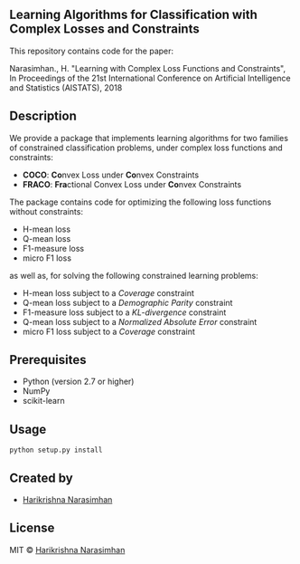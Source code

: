 ## Learning Algorithms for Classification with Complex Losses and Constraints 

This repository contains code for the paper:

Narasimhan., H. "Learning with Complex Loss Functions and Constraints", In Proceedings of the 21st International Conference on Artificial Intelligence and Statistics (AISTATS), 2018


## Description
We provide a package that implements learning algorithms  for two families of constrained classification problems, under complex loss functions and constraints:
- **COCO**: **Co**nvex Loss under **Co**nvex Constraints
- **FRACO**:  **Fra**ctional Convex Loss under **Co**nvex Constraints

The package contains code for optimizing the following loss functions without constraints:
- H-mean loss
- Q-mean loss
- F1-measure loss
- micro F1 loss

as well as, for solving the following constrained learning problems:
- H-mean loss subject to a *Coverage* constraint
- Q-mean loss subject to a *Demographic Parity* constraint
- F1-measure loss subject to a *KL-divergence* constraint
- Q-mean loss subject to a *Normalized Absolute Error* constraint
- micro F1 loss subject to a *Coverage* constraint


## Prerequisites
- Python (version 2.7 or higher)
- NumPy
- scikit-learn


## Usage
```
python setup.py install
```


## Created by

- [Harikrishna Narasimhan](https://sites.google.com/a/g.harvard.edu/harikrishna-narasimhan/home)


## License

MIT © [Harikrishna Narasimhan](https://sites.google.com/a/g.harvard.edu/harikrishna-narasimhan/home)

